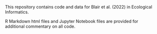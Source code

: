 This repository contains code and data for Blair et al. (2022) in Ecological Informatics.

R Markdown html files and Jupyter Notebook files are provided for additional commentary on all code.
